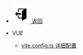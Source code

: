 - ![icon-sccess](../../_media/svg/exit.svg)[ 返回](../../README.md.md)

- VUE

  - [vite.config.ts 详细配置](web/vite配置文件详解.md)
